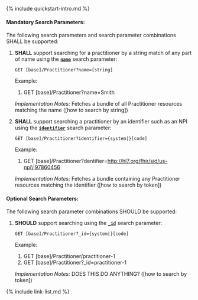 {% include quickstart-intro.md %}

#### Mandatory Search Parameters:

The following search parameters and search parameter combinations SHALL be supported:

1. **SHALL** support searching for a practitioner by a string match of any part of name using the **[`name`](SearchParameter-us-core-practitioner-name.html)** search parameter:

    `GET [base]/Practitioner?name=[string]`

    Example:
    
      1. GET [base]/Practitioner?name=Smith

    *Implementation Notes:* Fetches a bundle of all Practitioner resources matching the name ([how to search by string])

1. **SHALL** support searching a practitioner by an identifier such as an NPI using the **[`identifier`](SearchParameter-us-core-practitioner-identifier.html)** search parameter:

    `GET [base]/Practitioner?identifier={system|}[code]`

    Example:
    
      1. GET [base]/Practitioner?dentifier=http://hl7.org/fhir/sid/us-npi\|97860456

    *Implementation Notes:* Fetches a bundle containing any Practitioner resources matching the identifier ([how to search by token])


#### Optional Search Parameters:

The following search parameter combinations SHOULD be supported:

1. **SHOULD** support searching using the **[`_id`](SearchParameter-us-core-practitioner-id.html)** search parameter:

     `GET [base]/Practitioner?_id={system|}[code]`

    Example:
    
      1. GET [base]/Practitioner/practitioner-1
      1. GET [base]/Practitioner?_id=practitioner-1

     *Implementation Notes:* DOES THIS DO ANYTHING? ([how to search by token])



{% include link-list.md %}